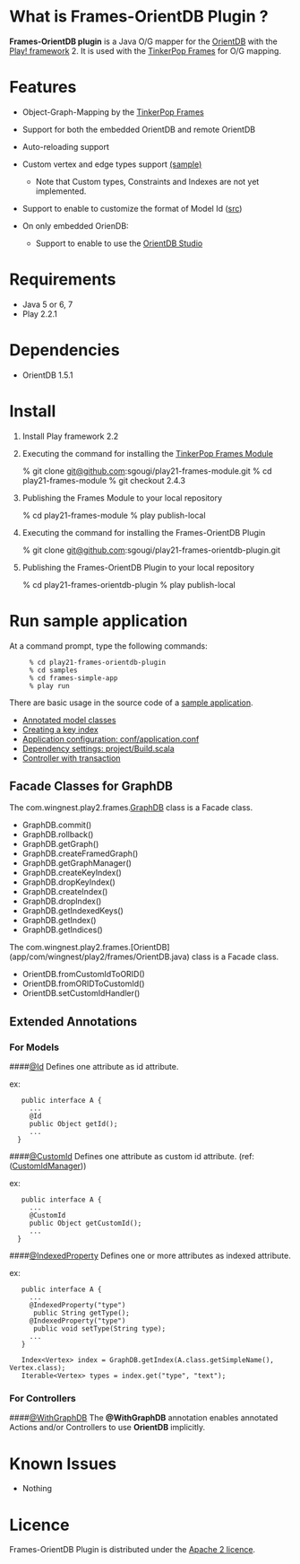 What is Frames-OrientDB Plugin ?
============

**Frames-OrientDB plugin** is a Java O/G mapper for the [OrientDB](http://www.orientdb.org/) with  the [Play! framework](http://www.playframework.org/) 2. It is used with the [TinkerPop Frames](https://github.com/tinkerpop/frames/wiki) for O/G mapping.

Features
======

* Object-Graph-Mapping by the [TinkerPop Frames](https://github.com/tinkerpop/frames/wiki)

* Support for both the embedded OrientDB and remote OrientDB

* Auto-reloading support

* Custom vertex and edge types support [(sample)](samples/frames-simple-app-with-custom-types)
   * Note that Custom types, Constraints and Indexes are not yet implemented.
    
* Support to enable to customize the format of Model Id ([src](app/com/wingnest/play2/frames/plugin/orientdb/CustomIdManager.java))

* On only embedded OrienDB:

   * Support to enable to use the [OrientDB Studio](https://github.com/nuvolabase/orientdb/wiki/OrientDB-Studio)

Requirements
=========

* Java 5 or 6, 7
* Play 2.2.1

Dependencies
============

* OrientDB 1.5.1

Install
====

  1)  Install Play framework 2.2

  2)  Executing the command for installing the [TinkerPop Frames Module](http://goo.gl/0g43T) 

         % git clone git@github.com:sgougi/play21-frames-module.git
         % cd play21-frames-module
         % git checkout 2.4.3
  
  3)  Publishing the Frames Module to your local repository
           
         % cd play21-frames-module
         % play publish-local

  4)  Executing the command for installing the Frames-OrientDB Plugin

         % git clone git@github.com:sgougi/play21-frames-orientdb-plugin.git
         
  5)  Publishing the Frames-OrientDB Plugin to your local repository

         % cd play21-frames-orientdb-plugin
         % play publish-local


Run sample application
=======================

At a command prompt, type the following commands:

         % cd play21-frames-orientdb-plugin
         % cd samples
         % cd frames-simple-app
         % play run

There are basic usage in the source code of a [sample application](samples). 

* [Annotated model classes](samples/frames-simple-app/app/models)
* [Creating a key index](samples/frames-simple-app/app/Global.java)
* [Application configuration: conf/application.conf](samples/frames-simple-app/conf/application.conf)
* [Dependency settings: project/Build.scala](samples/frames-simple-app/project/Build.scala)  
* [Controller with transaction](samples/frames-simple-app/app/controllers/Application.java)

## Facade Classes for GraphDB

The com.wingnest.play2.frames.[GraphDB](https://github.com/sgougi/play21-frames-module/blob/master/app/com/wingnest/play2/frames/GraphDB.java) class is a Facade class.

* GraphDB.commit()
* GraphDB.rollback()
* GraphDB.getGraph()
* GraphDB.createFramedGraph()
* GraphDB.getGraphManager()
* GraphDB.createKeyIndex()
* GraphDB.dropKeyIndex()
* GraphDB.createIndex()
* GraphDB.dropIndex()
* GraphDB.getIndexedKeys()
* GraphDB.getIndex()
* GraphDB.getIndices()

The com.wingnest.play2.frames.[OrientDB] (app/com/wingnest/play2/frames/OrientDB.java) class is a Facade class.

* OrientDB.fromCustomIdToORID()
* OrientDB.fromORIDToCustomId()
* OrientDB.setCustomIdHandler()

## Extended Annotations 

### For Models
####[@Id](https://github.com/sgougi/play21-frames-module/blob/master/app/com/wingnest/play2/frames/annotations/Id.java)
Defines one attribute as id attribute.

 ex:

       public interface A {
         ...
         @Id
         public Object getId();
         ...
      }
      
####[@CustomId](app/com/wingnest/play2/frames/annotations/CustomId.java)
Defines one attribute as custom id attribute. (ref:([CustomIdManager](app/com/wingnest/play2/frames/plugin/orientdb/CustomIdManager.java)))

 ex:

       public interface A {
         ...
         @CustomId
         public Object getCustomId();
         ...
      }

####[@IndexedProperty](https://github.com/sgougi/play21-frames-module/blob/master/app/com/wingnest/play2/frames/annotations/IndexedProperty.java)
Defines one or more attributes as indexed attribute.

 ex:

       public interface A {
         ...
         @IndexedProperty("type")
          public String getType();
         @IndexedProperty("type")
          public void setType(String type);
         ...
       }

       Index<Vertex> index = GraphDB.getIndex(A.class.getSimpleName(), Vertex.class);
       Iterable<Vertex> types = index.get("type", "text");

### For Controllers
####[@WithGraphDB](https://github.com/sgougi/play21-frames-module/blob/master/app/com/wingnest/play2/frames/annotations/WithGraphDB.java)
The **@WithGraphDB** annotation enables annotated Actions and/or Controllers to use **OrientDB** implicitly.

Known Issues
=============
* Nothing

Licence
========
Frames-OrientDB Plugin is distributed under the [Apache 2 licence](http://www.apache.org/licenses/LICENSE-2.0.html).

